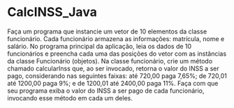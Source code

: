 # CalcINSS_Java
Faça um programa que instancie um vetor de 10 elementos da classe funcionário. Cada funcionário armazena as informações: matrícula, nome e salário. No programa principal da aplicação, leia os dados de 10 funcionários e preencha cada uma das posições do vetor com as instâncias da classe Funcionário (objetos). Na classe funcionário, crie um método chamado calcularInss que, ao ser invocado, retorna o valor do INSS a ser pago, considerando nas seguintes faixas: até 720,00 paga 7,65%; de 720,01 até 1200,00 paga 9%; e de 1200,01 até 2400,00 paga 11%. Faça com que seu programa exiba o valor do INSS a ser pago de cada funcionário, invocando esse método em cada um deles.
